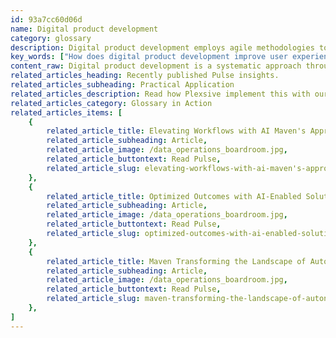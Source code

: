```yaml
---
id: 93a7cc60d06d
name: Digital product development
category: glossary
description: Digital product development employs agile methodologies to construct software-powered experiences that enhance customer satisfaction and engagement, ensuring continuous alignment with evolving business goals and user needs.
key_words: ["How does digital product development improve user experience?", "What are the benefits of agile methodologies in digital product development?", "Why is regular testing important in digital product development?", "How does adaptability in digital product development benefit a business?", "What role does stakeholder feedback play in digital product development?", "How can digital product development align business objectives with user needs?", "Why is an intuitive digital product important for customer satisfaction?", "How does digital product development ensure a product remains market-relevant?", "What is the importance of scalability in digital product development?", "How does Maven Technologies tailor digital products for business needs?"]
content_raw: Digital product development is a systematic approach through which software-powered user experiences are constructed to elevate an organisation's user journey. It's an iterative process employing agile methodologies, meaning that swift development is prioritised while ensuring regular testing and adjustments based on direct stakeholder feedback. An intuitively designed digital product can significantly enhance your customers' experience with your brand. By leveraging advanced and suitable technological solutions, digital product development delivers an optimum user interface leading to increased customer satisfaction and engagement. The outcome is an immersive, cohesive digital product that smoothly aligns your business objectives with user needs. One of the major business benefits of digital product development is its adaptability. As business environments are dynamic, user needs and software options are consistently evolving. Digital product development provides scalability, allowing your product to evolve alongside technological and market shifts. This constant improvement ensures that your digital service offerings stay relevant and effective, meeting and exceeding user expectations continuously. Here at Maven Technologies, we are committed to propelling businesses forward with sophisticated technological solutions. Our experienced professionals invest time in understanding your business needs and customer expectations to deliver digital products tailored for your requirements with a strategic blend of innovation, efficiency, and agility. Through our commitment to digital product development, we help businesses unlock productivity and optimize their digital footprint in the modern world. By harnessing our expertise, businesses can see the benefit of elite technologies in action, creating a significant positive impact and value.
related_articles_heading: Recently published Pulse insights.
related_articles_subheading: Practical Application
related_articles_description: Read how Plexsive implement this with our clients.
related_articles_category: Glossary in Action
related_articles_items: [
	{
		related_article_title: Elevating Workflows with AI Maven's Approach,
		related_article_subheading: Article,
		related_article_image: /data_operations_boardroom.jpg,
		related_article_buttontext: Read Pulse,
		related_article_slug: elevating-workflows-with-ai-maven's-approach
	},
	{
		related_article_title: Optimized Outcomes with AI-Enabled Solutions,
		related_article_subheading: Article,
		related_article_image: /data_operations_boardroom.jpg,
		related_article_buttontext: Read Pulse,
		related_article_slug: optimized-outcomes-with-ai-enabled-solutions
	},
	{
		related_article_title: Maven Transforming the Landscape of Autonomous Vehicles,
		related_article_subheading: Article,
		related_article_image: /data_operations_boardroom.jpg,
		related_article_buttontext: Read Pulse,
		related_article_slug: maven-transforming-the-landscape-of-autonomous-vehicles
	},
]
---
```

